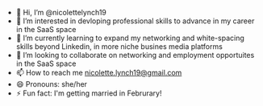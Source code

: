 - 👋 Hi, I’m @nicolettelynch19
- 👀 I’m interested in devloping professional skills to advance in my career in the SaaS space
- 🌱 I’m currently learning to expand my networking and white-spacing skills beyond Linkedin, in more niche busines media platforms 
- 💞️ I’m looking to collaborate on networking and employment opportuites in the SaaS space
- 📫 How to reach me nicolette.lynch19@gmail.com
- 😄 Pronouns: she/her
- ⚡ Fun fact: I'm getting married in Februrary!

<!---
nicolettelynch19/nicolettelynch19 is a ✨ special ✨ repository because its `README.md` (this file) appears on your GitHub profile.
You can click the Preview link to take a look at your changes.
--->
